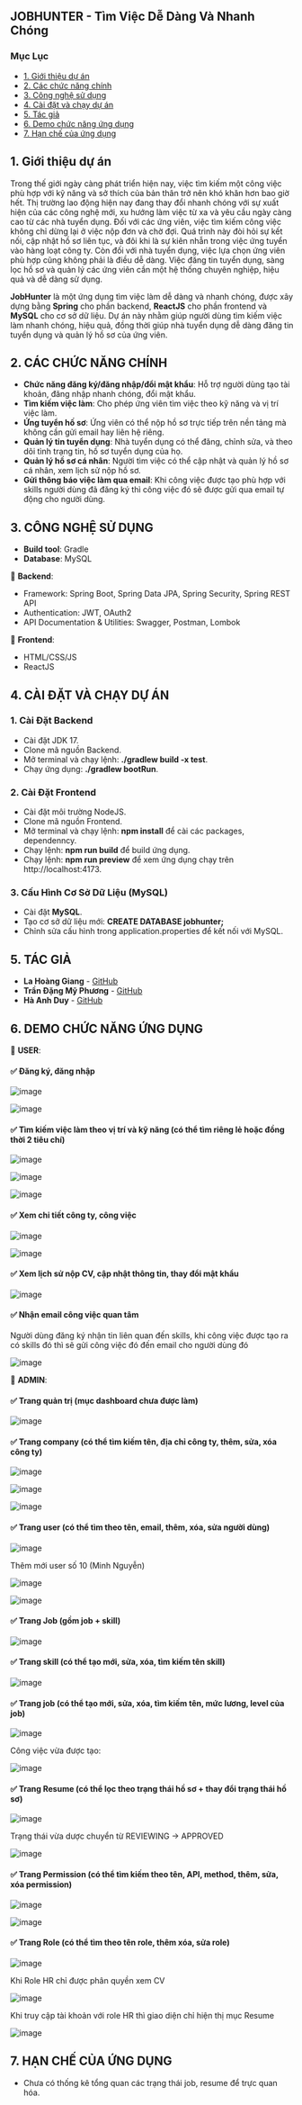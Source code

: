 ## JOBHUNTER - Tìm Việc Dễ Dàng Và Nhanh Chóng

### Mục Lục
- [1. Giới thiệu dự án](#1-giới-thiệu-dự-án)
- [2. Các chức năng chính](#2-các-chức-năng-chính)
- [3. Công nghệ sử dụng](#3-công-nghệ-sử-dụng)
- [4. Cài đặt và chạy dự án](#4-cài-đặt-và-chạy-dự-án)
- [5. Tác giả](#5-tác-giả)
- [6. Demo chức năng ứng dụng](#6-demo-chức-năng-ứng-dụng)
- [7. Hạn chế của ứng dụng](#7-hạn-chế-của-ứng-dụng)

## 1. Giới thiệu dự án
Trong thế giới ngày càng phát triển hiện nay, việc tìm kiếm một công việc phù hợp với kỹ năng và sở thích của bản thân trở nên khó khăn hơn bao giờ hết. Thị trường lao động hiện nay đang thay đổi nhanh chóng với sự xuất hiện của các công nghệ mới, xu hướng làm việc từ xa và yêu cầu ngày càng cao từ các nhà tuyển dụng. Đối với các ứng viên, việc tìm kiếm công việc không chỉ dừng lại ở việc nộp đơn và chờ đợi. Quá trình này đòi hỏi sự kết nối, cập nhật hồ sơ liên tục, và đôi khi là sự kiên nhẫn trong việc ứng tuyển vào hàng loạt công ty. Còn đối với nhà tuyển dụng, việc lựa chọn ứng viên phù hợp cũng không phải là điều dễ dàng. Việc đăng tin tuyển dụng, sàng lọc hồ sơ và quản lý các ứng viên cần một hệ thống chuyên nghiệp, hiệu quả và dễ dàng sử dụng.

**JobHunter** là một ứng dụng tìm việc làm dễ dàng và nhanh chóng, được xây dựng bằng **Spring** cho phần backend, **ReactJS** cho phần frontend và **MySQL** cho cơ sở dữ liệu. Dự án này nhằm giúp người dùng tìm kiếm việc làm nhanh chóng, hiệu quả, đồng thời giúp nhà tuyển dụng dễ dàng đăng tin tuyển dụng và quản lý hồ sơ của ứng viên.

## 2. CÁC CHỨC NĂNG CHÍNH

- **Chức năng đăng ký/đăng nhập/đổi mật khẩu**: Hỗ trợ người dùng tạo tài khoản, đăng nhập nhanh chóng, đổi mật khẩu.
- **Tìm kiếm việc làm**: Cho phép ứng viên tìm việc theo kỹ năng và vị trí việc làm.
- **Ứng tuyển hố sơ**: Ứng viên có thể nộp hồ sơ trực tiếp trên nền tảng mà không cần gửi email hay liên hệ riêng.
- **Quản lý tin tuyển dụng**: Nhà tuyển dụng có thể đăng, chỉnh sửa, và theo dõi tình trạng tin, hồ sơ tuyển dụng của họ.
- **Quản lý hồ sơ cá nhân**: Người tìm việc có thể cập nhật và quản lý hồ sơ cá nhân, xem lịch sử nộp hồ sơ.
- **Gửi thông báo việc làm qua email**: Khi công việc được tạo phù hợp với skills người dùng đã đăng ký thì công việc đó sẽ được gửi qua email tự động cho người dùng.

## 3. CÔNG NGHỆ SỬ DỤNG

- **Build tool**: Gradle
- **Database**: MySQL
 
📌 **Backend**:
- Framework: Spring Boot, Spring Data JPA, Spring Security, Spring REST API
- Authentication: JWT, OAuth2
- API Documentation & Utilities: Swagger, Postman, Lombok

📌 **Frontend**:
- HTML/CSS/JS
- ReactJS

## 4. CÀI ĐẶT VÀ CHẠY DỰ ÁN

### 1. Cài Đặt Backend 
- Cài đặt JDK 17.
- Clone mã nguồn Backend.
- Mở terminal và chạy lệnh: **./gradlew build -x test**.
- Chạy ứng dụng: **./gradlew bootRun**.

### 2. Cài Đặt Frontend  
- Cài đặt môi trường NodeJS.
- Clone mã nguồn Frontend.
- Mở terminal và chạy lệnh: **npm install** để cài các packages, dependenncy.
- Chạy lệnh: **npm run build** để build ứng dụng.
- Chạy lệnh: **npm run preview** để xem ứng dụng chạy trên http://localhost:4173.

### 3. Cấu Hình Cơ Sở Dữ Liệu (MySQL)
- Cài đặt **MySQL**.
- Tạo cơ sở dữ liệu mới: **CREATE DATABASE jobhunter;**
- Chỉnh sửa cấu hình trong application.properties để kết nối với MySQL.

## 5. TÁC GIẢ
- **La Hoàng Giang** - [GitHub](https://github.com/lhggiang)
- **Trần Đặng Mỹ Phương** - [GitHub](https://github.com/lhggiang)
- **Hà Anh Duy** - [GitHub](https://github.com/lhggiang)

## 6. DEMO CHỨC NĂNG ỨNG DỤNG

📌 **USER**:
#### ✅ Đăng ký, đăng nhập

![image](https://github.com/user-attachments/assets/4e878e9a-7ff0-4383-b3fc-1602c5c28cd2)

![image](https://github.com/user-attachments/assets/65d63eba-57ca-4bc3-b0eb-8926b21c6a4d)

#### ✅ Tìm kiếm việc làm theo vị trí và kỹ năng (có thể tìm riêng lẻ hoặc đồng thời 2 tiêu chí)

![image](https://github.com/user-attachments/assets/8012ad7e-cb37-4cd7-ae5b-959e10634344)

![image](https://github.com/user-attachments/assets/b2b0d87a-815e-4ed1-8ccb-980d8e6f512d)

![image](https://github.com/user-attachments/assets/bfc4d5d2-ffaa-43fb-8b58-3dac9d594ec4)

#### ✅ Xem chi tiết công ty, công việc

![image](https://github.com/user-attachments/assets/c5ee05cd-b5fc-4b84-a4db-b48c1605131c)

![image](https://github.com/user-attachments/assets/93bd35c5-6864-475a-a512-79f19fba4b0e)

#### ✅ Xem lịch sử nộp CV, cập nhật thông tin, thay đổi mật khẩu

![image](https://github.com/user-attachments/assets/3e326209-5cdc-4a80-9bab-d40530ae938b)

#### ✅ Nhận email công việc quan tâm
Người dùng đăng ký nhận tin liên quan đến skills, khi công việc được tạo ra có skills đó thì sẽ gửi công việc đó đến email cho người dùng đó

![image](https://github.com/user-attachments/assets/3b84fcf5-b3eb-40a0-8786-195b8399e77e)

📌 **ADMIN**:
#### ✅ Trang quản trị (mục dashboard chưa được làm) 

![image](https://github.com/user-attachments/assets/d5bbb140-464d-4ba6-8e33-752695f8eb51)

#### ✅ Trang company (có thể tìm kiếm tên, địa chỉ công ty, thêm, sửa, xóa công ty)

![image](https://github.com/user-attachments/assets/3a9b2af8-57cf-4e18-b401-2462a9b27cbb)

![image](https://github.com/user-attachments/assets/b07b19c5-53b4-4bcd-9314-962ba38dce12)

![image](https://github.com/user-attachments/assets/2760ae01-bb9b-4535-8d64-965c2f0c0693)

#### ✅ Trang user (có thể tìm theo tên, email, thêm, xóa, sửa người dùng)

![image](https://github.com/user-attachments/assets/66ef8187-acd8-4618-aaa9-9cd9fcc7ebeb)

Thêm mới user số 10 (Minh Nguyễn)

![image](https://github.com/user-attachments/assets/c2032fa1-8a42-4d71-b495-37c298985185)

![image](https://github.com/user-attachments/assets/d0fd6b30-6adf-4cad-8b97-6054d15ba85d)

#### ✅ Trang Job (gồm job + skill)

![image](https://github.com/user-attachments/assets/3c1316e8-340c-4d7c-9bb7-1d83dcb85a16)

#### ✅ Trang skill (có thể tạo mới, sửa, xóa, tìm kiếm tên skill)

![image](https://github.com/user-attachments/assets/44a41461-42e6-436f-a377-1f4718449beb)

#### ✅ Trang job (có thể tạo mới, sửa, xóa, tìm kiếm tên, mức lương, level của job)

![image](https://github.com/user-attachments/assets/58f4f21f-c8e4-4390-bb67-afb899d878eb)

Công việc vừa được tạo:

![image](https://github.com/user-attachments/assets/26a5f2f0-840e-4e8f-87a8-d3f66d58008e)

#### ✅ Trang Resume (có thể lọc theo trạng thái hồ sơ + thay đổi trạng thái hồ sơ)

![image](https://github.com/user-attachments/assets/a7e1836a-4c0c-42fa-9fd8-4cc0d2a32da7)

Trạng thái vừa dược chuyển từ REVIEWING -> APPROVED

![image](https://github.com/user-attachments/assets/393f7e7d-a7bc-41c1-a0f6-df92180b9ffe)

#### ✅ Trang Permission (có thể tìm kiếm theo tên, API, method, thêm, sửa, xóa permission)

![image](https://github.com/user-attachments/assets/b971b237-8678-4474-913a-5cefbe804c10)

![image](https://github.com/user-attachments/assets/0c84fc7d-6977-493e-8cd1-be4376c1ace5)

#### ✅ Trang Role (có thể tìm theo tên role, thêm xóa, sửa role)

![image](https://github.com/user-attachments/assets/fcac93a6-8d8e-432d-93f0-a60a2f1ce7a3)

Khi Role HR chỉ được phân quyền xem CV

![image](https://github.com/user-attachments/assets/f620fcc2-1a4a-4c74-8c0d-3240321ce966)

Khi truy cập tài khoản với role HR thì giao diện chỉ hiện thị mục Resume

![image](https://github.com/user-attachments/assets/5510b2d9-da18-4d0a-bc8a-d7dc0654f0b3)

## 7. HẠN CHẾ CỦA ỨNG DỤNG
- Chưa có thống kê tổng quan các trạng thái job, resume để trực quan hóa.

